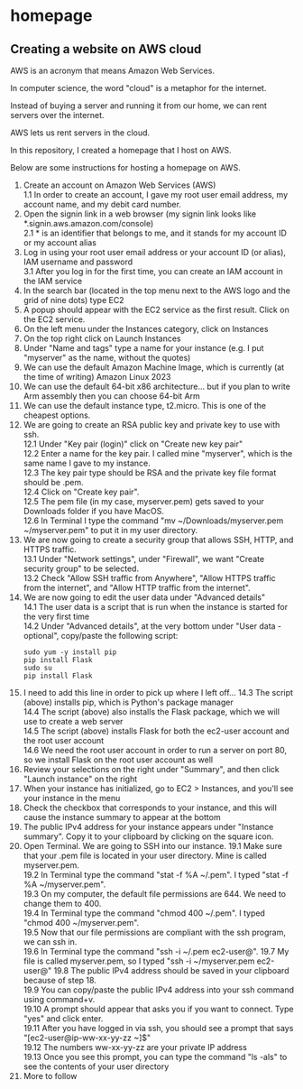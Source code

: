# homepage

## Creating a website on AWS cloud

AWS is an acronym that means Amazon Web Services.

In computer science, the word "cloud" is a metaphor for the internet.

Instead of buying a server and running it from our home, we can rent servers over the internet.

AWS lets us rent servers in the cloud.

In this repository, I created a homepage that I host on AWS.

Below are some instructions for hosting a homepage on AWS.

1. Create an account on Amazon Web Services (AWS)\
1.1 In order to create an account, I gave my root user email address, my account name, and my debit card number.
2. Open the signin link in a web browser (my signin link looks like *.signin.aws.amazon.com/console)\
2.1 * is an identifier that belongs to me, and it stands for my account ID or my account alias
3. Log in using your root user email address or your account ID (or alias), IAM username and password\
3.1 After you log in for the first time, you can create an IAM account in the IAM service
4. In the search bar (located in the top menu next to the AWS logo and the grid of nine dots) type EC2
5. A popup should appear with the EC2 service as the first result. Click on the EC2 service.
6. On the left menu under the Instances category, click on Instances
7. On the top right click on Launch Instances
8. Under "Name and tags" type a name for your instance (e.g. I put "myserver" as the name, without the quotes)
9. We can use the default Amazon Machine Image, which is currently (at the time of writing) Amazon Linux 2023
10. We can use the default 64-bit x86 architecture... but if you plan to write Arm assembly then you can choose 64-bit Arm
11. We can use the default instance type, t2.micro. This is one of the cheapest options.
12. We are going to create an RSA public key and private key to use with ssh.\
12.1 Under "Key pair (login)" click on "Create new key pair"\
12.2 Enter a name for the key pair. I called mine "myserver", which is the same name I gave to my instance.\
12.3 The key pair type should be RSA and the private key file format should be .pem.\
12.4 Click on "Create key pair".\
12.5 The pem file (in my case, myserver.pem) gets saved to your Downloads folder if you have MacOS.\
12.6 In Terminal I type the command "mv ~/Downloads/myserver.pem ~/myserver.pem" to put it in my user directory.
13. We are now going to create a security group that allows SSH, HTTP, and HTTPS traffic.\
13.1 Under "Network settings", under "Firewall", we want "Create security group" to be selected.\
13.2 Check "Allow SSH traffic from Anywhere", "Allow HTTPS traffic from the internet", and "Allow HTTP traffic from the internet".
14. We are now going to edit the user data under "Advanced details"\
14.1 The user data is a script that is run when the instance is started for the very first time\
14.2 Under "Advanced details", at the very bottom under "User data - optional", copy/paste the following script:
    ```
    sudo yum -y install pip
    pip install Flask
    sudo su
    pip install Flask
14. I need to add this line in order to pick up where I left off...
14.3 The script (above) installs pip, which is Python's package manager\
14.4 The script (above) also installs the Flask package, which we will use to create a web server\
14.5 The script (above) installs Flask for both the ec2-user account and the root user account\
14.6 We need the root user account in order to run a server on port 80, so we install Flask on the root user account as well
15. Review your selections on the right under "Summary", and then click "Launch instance" on the right
16. When your instance has initialized, go to EC2 > Instances, and you'll see your instance in the menu
17. Check the checkbox that corresponds to your instance, and this will cause the instance summary to appear at the bottom
18. The public IPv4 address for your instance appears under "Instance summary". Copy it to your clipboard by clicking on the square icon.
19. Open Terminal. We are going to SSH into our instance.
19.1 Make sure that your .pem file is located in your user directory. Mine is called myserver.pem.\
19.2 In Terminal type the command "stat -f %A ~/<filename>.pem". I typed "stat -f %A ~/myserver.pem".\
19.3 On my computer, the default file permissions are 644. We need to change them to 400.\
19.4 In Terminal type the command "chmod 400 ~/<filename>.pem". I typed "chmod 400 ~/myserver.pem".\
19.5 Now that our file permissions are compliant with the ssh program, we can ssh in.\
19.6 In Terminal type the command "ssh -i ~/<filename>.pem ec2-user@<public-ipv4-address>".
19.7 My file is called myserver.pem, so I typed "ssh -i ~/myserver.pem ec2-user@<public-ipv4-address>"
19.8 The public IPv4 address should be saved in your clipboard because of step 18.\
19.9 You can copy/paste the public IPv4 address into your ssh command using command+v.\
19.10 A prompt should appear that asks you if you want to connect. Type "yes" and click enter.\
19.11 After you have logged in via ssh, you should see a prompt that says "[ec2-user@ip-ww-xx-yy-zz ~]$"\
19.12 The numbers ww-xx-yy-zz are your private IP address\
19.13 Once you see this prompt, you can type the command "ls -als" to see the contents of your user directory
20. More to follow
